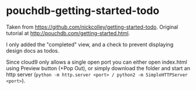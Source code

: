 pouchdb-getting-started-todo
============================

Taken from https://github.com/nickcolley/getting-started-todo. Original tutorial at http://pouchdb.com/getting-started.html.

I only added the "completed" view, and a check to prevent displaying design docs as todos.

Since cloud9 only allows a single open port you can either open index.html using Preview button (+Pop Out), or simply download the folder and start an http server (`python -m http.server <port> / python2 -m SimpleHTTPServer <port>`).
